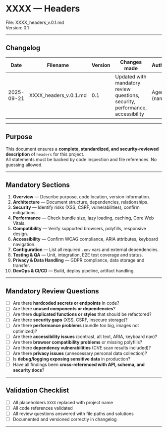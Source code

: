 # XXXX — Headers  
File: XXXX_headers_v.0.1.md  
Version: 0.1  

---

## Changelog

| Date       | Filename                     | Version | Changes made                                          | Author                |
|------------|-----------------------------|---------|------------------------------------------------------|----------------------|
| 2025-09-21 | XXXX_headers_v.0.1.md | 0.1     | Updated with mandatory review questions, security, performance, accessibility | Agent (name) |

---

## Purpose

This document ensures a **complete, standardized, and security-reviewed description** of `headers` for this project.  
All statements must be backed by code inspection and file references. No guessing allowed.

---

## Mandatory Sections

1. **Overview** — Describe purpose, code location, version information.
2. **Architecture** — Document structure, dependencies, relationships.
3. **Security** — Identify risks (XSS, CSRF, vulnerabilities), confirm mitigations.
4. **Performance** — Check bundle size, lazy loading, caching, Core Web Vitals.
5. **Compatibility** — Verify supported browsers, polyfills, responsive design.
6. **Accessibility** — Confirm WCAG compliance, ARIA attributes, keyboard navigation.
7. **Configuration** — List all required `.env` vars and external dependencies.
8. **Testing & QA** — Unit, integration, E2E test coverage and status.
9. **Privacy & Data Handling** — GDPR compliance, data storage and transfer.
10. **DevOps & CI/CD** — Build, deploy pipeline, artifact handling.

---

## Mandatory Review Questions

- [ ] Are there **hardcoded secrets or endpoints** in code?
- [ ] Are there **unused components or dependencies**?
- [ ] Are there **duplicated functions or styles** that should be refactored?
- [ ] Are there **security gaps** (XSS, CSRF, insecure storage)?
- [ ] Are there **performance problems** (bundle too big, images not optimized)?
- [ ] Are there **accessibility issues** (contrast, alt text, ARIA, keyboard nav)?
- [ ] Are there **browser compatibility problems** or missing polyfills?
- [ ] Are there **dependency vulnerabilities** (CVE scan results included)?
- [ ] Are there **privacy issues** (unnecessary personal data collection)?
- [ ] Is **debug/logging exposing sensitive data** in production?
- [ ] Have all findings been **cross-referenced with API, schema, and security docs**?

---

## Validation Checklist

- [ ] All placeholders `XXXX` replaced with project name
- [ ] All code references validated
- [ ] All review questions answered with file paths and solutions
- [ ] Documented and versioned correctly in changelog

---

